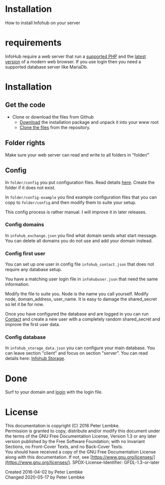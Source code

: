 # Installation
How to install Infohub on your server

# requirements
InfoHub require a web server that run a [supported PHP](https://www.php.net/supported-versions.php) and the [latest version](https://browsehappy.com/) of a modern web browser.
If you use login then you need a supported database server like MariaDb. 

# Installation

## Get the code
- Clone or download the files from Github
  - [Download](https://github.com/peterlembke/infohub/archive/master.zip) the installation package and unpack it into your www root
  - [Clone the files](https://github.com/peterlembke/infohub) from the repository.
  
## Folder rights  
Make sure your web server can read and write to all folders in "folder/"

## Config
In `folder/config` you put configuration files. Read details [here](doc,plugin_config). Create the folder if it does not exist.

In `folder/config-example` you find example configuration files that you can copy to `folder/config` and then modify them to suite your setup.

This config process is rather manual. I will improve it in later releases.

### Config domains
In `infohub_exchange.json` you find what domain sends what start message. You can delete all domains you do not use and add your domain instead. 

### Config first user
You can set up one user in config file `infohub_contact.json` that does not require any database setup.

You have a matching user login file in `infohubuser.json` that need the same information.

Modify the file to suite you. Node is the name you call yourself. Modify node, domain_address, user_name. It is easy to damage the shared_secret so let it be for now.

Once you have configured the database and are logged in you can run [Contact](plugin,infohub_contact) and create a new user with a completely random shared_secret and improve the first user data.

### Config database
In `infohub_storage_data.json` you can configure your main database. You can leave section "client" and focus on section "server". You can read details here: [Infohub Storage](plugin,infohub_storage).

# Done
Surf to your domain and [login](plugin,infohub_login) with the login file. 

# License
This documentation is copyright (C) 2016 Peter Lembke.  
Permission is granted to copy, distribute and/or modify this document under the terms of the GNU Free Documentation License, Version 1.3 or any later version published by the Free Software Foundation; with no Invariant Sections, no Front-Cover Texts, and no Back-Cover Texts.  
You should have received a copy of the GNU Free Documentation License along with this documentation. If not, see [https://www.gnu.org/licenses/](https://www.gnu.org/licenses/).  SPDX-License-Identifier: GFDL-1.3-or-later  

Created 2016-04-02 by Peter Lembke  
Changed 2020-05-17 by Peter Lembke  
